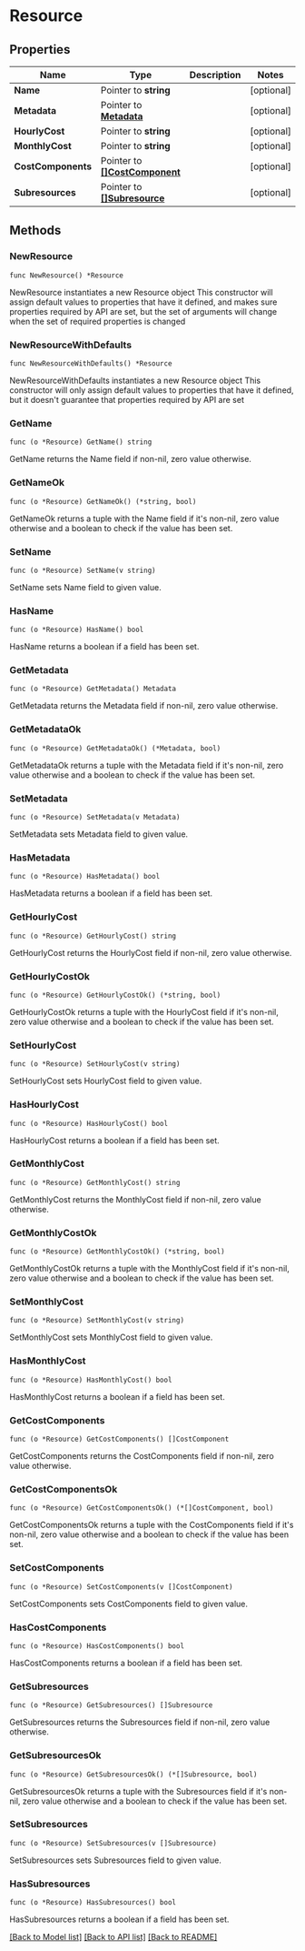 # Resource

## Properties

Name | Type | Description | Notes
------------ | ------------- | ------------- | -------------
**Name** | Pointer to **string** |  | [optional] 
**Metadata** | Pointer to [**Metadata**](Metadata.md) |  | [optional] 
**HourlyCost** | Pointer to **string** |  | [optional] 
**MonthlyCost** | Pointer to **string** |  | [optional] 
**CostComponents** | Pointer to [**[]CostComponent**](CostComponent.md) |  | [optional] 
**Subresources** | Pointer to [**[]Subresource**](Subresource.md) |  | [optional] 

## Methods

### NewResource

`func NewResource() *Resource`

NewResource instantiates a new Resource object
This constructor will assign default values to properties that have it defined,
and makes sure properties required by API are set, but the set of arguments
will change when the set of required properties is changed

### NewResourceWithDefaults

`func NewResourceWithDefaults() *Resource`

NewResourceWithDefaults instantiates a new Resource object
This constructor will only assign default values to properties that have it defined,
but it doesn't guarantee that properties required by API are set

### GetName

`func (o *Resource) GetName() string`

GetName returns the Name field if non-nil, zero value otherwise.

### GetNameOk

`func (o *Resource) GetNameOk() (*string, bool)`

GetNameOk returns a tuple with the Name field if it's non-nil, zero value otherwise
and a boolean to check if the value has been set.

### SetName

`func (o *Resource) SetName(v string)`

SetName sets Name field to given value.

### HasName

`func (o *Resource) HasName() bool`

HasName returns a boolean if a field has been set.

### GetMetadata

`func (o *Resource) GetMetadata() Metadata`

GetMetadata returns the Metadata field if non-nil, zero value otherwise.

### GetMetadataOk

`func (o *Resource) GetMetadataOk() (*Metadata, bool)`

GetMetadataOk returns a tuple with the Metadata field if it's non-nil, zero value otherwise
and a boolean to check if the value has been set.

### SetMetadata

`func (o *Resource) SetMetadata(v Metadata)`

SetMetadata sets Metadata field to given value.

### HasMetadata

`func (o *Resource) HasMetadata() bool`

HasMetadata returns a boolean if a field has been set.

### GetHourlyCost

`func (o *Resource) GetHourlyCost() string`

GetHourlyCost returns the HourlyCost field if non-nil, zero value otherwise.

### GetHourlyCostOk

`func (o *Resource) GetHourlyCostOk() (*string, bool)`

GetHourlyCostOk returns a tuple with the HourlyCost field if it's non-nil, zero value otherwise
and a boolean to check if the value has been set.

### SetHourlyCost

`func (o *Resource) SetHourlyCost(v string)`

SetHourlyCost sets HourlyCost field to given value.

### HasHourlyCost

`func (o *Resource) HasHourlyCost() bool`

HasHourlyCost returns a boolean if a field has been set.

### GetMonthlyCost

`func (o *Resource) GetMonthlyCost() string`

GetMonthlyCost returns the MonthlyCost field if non-nil, zero value otherwise.

### GetMonthlyCostOk

`func (o *Resource) GetMonthlyCostOk() (*string, bool)`

GetMonthlyCostOk returns a tuple with the MonthlyCost field if it's non-nil, zero value otherwise
and a boolean to check if the value has been set.

### SetMonthlyCost

`func (o *Resource) SetMonthlyCost(v string)`

SetMonthlyCost sets MonthlyCost field to given value.

### HasMonthlyCost

`func (o *Resource) HasMonthlyCost() bool`

HasMonthlyCost returns a boolean if a field has been set.

### GetCostComponents

`func (o *Resource) GetCostComponents() []CostComponent`

GetCostComponents returns the CostComponents field if non-nil, zero value otherwise.

### GetCostComponentsOk

`func (o *Resource) GetCostComponentsOk() (*[]CostComponent, bool)`

GetCostComponentsOk returns a tuple with the CostComponents field if it's non-nil, zero value otherwise
and a boolean to check if the value has been set.

### SetCostComponents

`func (o *Resource) SetCostComponents(v []CostComponent)`

SetCostComponents sets CostComponents field to given value.

### HasCostComponents

`func (o *Resource) HasCostComponents() bool`

HasCostComponents returns a boolean if a field has been set.

### GetSubresources

`func (o *Resource) GetSubresources() []Subresource`

GetSubresources returns the Subresources field if non-nil, zero value otherwise.

### GetSubresourcesOk

`func (o *Resource) GetSubresourcesOk() (*[]Subresource, bool)`

GetSubresourcesOk returns a tuple with the Subresources field if it's non-nil, zero value otherwise
and a boolean to check if the value has been set.

### SetSubresources

`func (o *Resource) SetSubresources(v []Subresource)`

SetSubresources sets Subresources field to given value.

### HasSubresources

`func (o *Resource) HasSubresources() bool`

HasSubresources returns a boolean if a field has been set.


[[Back to Model list]](../README.md#documentation-for-models) [[Back to API list]](../README.md#documentation-for-api-endpoints) [[Back to README]](../README.md)


